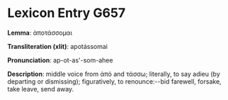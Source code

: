 # Lexicon Entry G657

**Lemma**: ἀποτάσσομαι

**Transliteration (xlit)**: apotássomai

**Pronunciation**: ap-ot-as'-som-ahee

**Description**:
middle voice from ἀπό and τάσσω; literally, to say adieu (by departing or dismissing); figuratively, to renounce:--bid farewell, forsake, take leave, send away.
